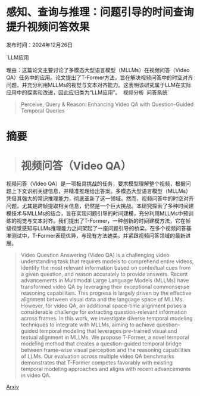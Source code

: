 # 感知、查询与推理：问题引导的时间查询提升视频问答效果

发布时间：2024年12月26日

`LLM应用

理由：这篇论文主要讨论了多模态大型语言模型（MLLMs）在视频问答（Video QA）任务中的应用。论文提出了T-Former方法，旨在解决视频问答中的时空对齐问题，并充分利用MLLMs的视觉与文本对齐能力。这表明该研究属于LLM在实际应用中的探索和改进，因此应归类为“LLM应用”。` `视频分析` `问答系统`

> Perceive, Query & Reason: Enhancing Video QA with Question-Guided Temporal Queries

# 摘要

> # 视频问答（Video QA）
视频问答（Video QA）是一项极具挑战的任务，要求模型理解整个视频，根据问题上下文识别关键信息，并精准推理给出答案。多模态大型语言模型（MLLMs）凭借其强大的常识推理能力，彻底革新了这一领域。然而，视频问答中的时空对齐问题，尤其是跨帧提取相关信息，仍然是一个巨大挑战。本研究探索了多种时间建模技术与MLLMs的结合，旨在实现问题引导的时间建模，充分利用MLLMs中预训练的视觉与文本对齐。我们提出了T-Former，一种创新的时间建模方法，它在帧级视觉感知与LLMs推理能力之间架起了一座问题引导的桥梁。在多个视频问答基准测试中，T-Former表现优异，与现有方法媲美，并紧跟视频问答领域的最新进展。

> Video Question Answering (Video QA) is a challenging video understanding task that requires models to comprehend entire videos, identify the most relevant information based on contextual cues from a given question, and reason accurately to provide answers. Recent advancements in Multimodal Large Language Models (MLLMs) have transformed video QA by leveraging their exceptional commonsense reasoning capabilities. This progress is largely driven by the effective alignment between visual data and the language space of MLLMs. However, for video QA, an additional space-time alignment poses a considerable challenge for extracting question-relevant information across frames. In this work, we investigate diverse temporal modeling techniques to integrate with MLLMs, aiming to achieve question-guided temporal modeling that leverages pre-trained visual and textual alignment in MLLMs. We propose T-Former, a novel temporal modeling method that creates a question-guided temporal bridge between frame-wise visual perception and the reasoning capabilities of LLMs. Our evaluation across multiple video QA benchmarks demonstrates that T-Former competes favorably with existing temporal modeling approaches and aligns with recent advancements in video QA.

[Arxiv](https://arxiv.org/abs/2412.19304)